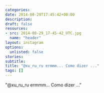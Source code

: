 ```yaml
---
categories:
date: 2014-08-29T17:45:42+00:00
description:
draft: false
resources:
- src: 2014-08-29_17-45-42_UTC.jpg
  name: "header"
layout: instagram
options:
  unlisted: false
stories:
subtitle:
title: "@xu_ru_ru ermmm... Como dizer ..."
tags: []
---
```


"@xu_ru_ru ermmm... Como dizer ..."
